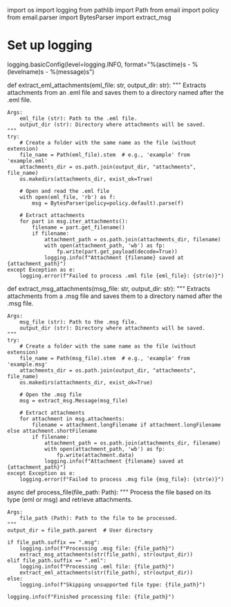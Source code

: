 import os
import logging
from pathlib import Path
from email import policy
from email.parser import BytesParser
import extract_msg

# Set up logging
logging.basicConfig(level=logging.INFO, format="%(asctime)s - %(levelname)s - %(message)s")

def extract_eml_attachments(eml_file: str, output_dir: str):
    """
    Extracts attachments from an .eml file and saves them to a directory named after the .eml file.
    
    Args:
        eml_file (str): Path to the .eml file.
        output_dir (str): Directory where attachments will be saved.
    """
    try:
        # Create a folder with the same name as the file (without extension)
        file_name = Path(eml_file).stem  # e.g., 'example' from 'example.eml'
        attachments_dir = os.path.join(output_dir, "attachments", file_name)
        os.makedirs(attachments_dir, exist_ok=True)

        # Open and read the .eml file
        with open(eml_file, 'rb') as f:
            msg = BytesParser(policy=policy.default).parse(f)

        # Extract attachments
        for part in msg.iter_attachments():
            filename = part.get_filename()
            if filename:
                attachment_path = os.path.join(attachments_dir, filename)
                with open(attachment_path, 'wb') as fp:
                    fp.write(part.get_payload(decode=True))
                logging.info(f"Attachment {filename} saved at {attachment_path}")
    except Exception as e:
        logging.error(f"Failed to process .eml file {eml_file}: {str(e)}")


def extract_msg_attachments(msg_file: str, output_dir: str):
    """
    Extracts attachments from a .msg file and saves them to a directory named after the .msg file.
    
    Args:
        msg_file (str): Path to the .msg file.
        output_dir (str): Directory where attachments will be saved.
    """
    try:
        # Create a folder with the same name as the file (without extension)
        file_name = Path(msg_file).stem  # e.g., 'example' from 'example.msg'
        attachments_dir = os.path.join(output_dir, "attachments", file_name)
        os.makedirs(attachments_dir, exist_ok=True)

        # Open the .msg file
        msg = extract_msg.Message(msg_file)

        # Extract attachments
        for attachment in msg.attachments:
            filename = attachment.longFilename if attachment.longFilename else attachment.shortFilename
            if filename:
                attachment_path = os.path.join(attachments_dir, filename)
                with open(attachment_path, 'wb') as fp:
                    fp.write(attachment.data)
                logging.info(f"Attachment {filename} saved at {attachment_path}")
    except Exception as e:
        logging.error(f"Failed to process .msg file {msg_file}: {str(e)}")


async def process_file(file_path: Path):
    """
    Process the file based on its type (eml or msg) and retrieve attachments.
    
    Args:
        file_path (Path): Path to the file to be processed.
    """
    output_dir = file_path.parent  # User directory

    if file_path.suffix == ".msg":
        logging.info(f"Processing .msg file: {file_path}")
        extract_msg_attachments(str(file_path), str(output_dir))
    elif file_path.suffix == ".eml":
        logging.info(f"Processing .eml file: {file_path}")
        extract_eml_attachments(str(file_path), str(output_dir))
    else:
        logging.info(f"Skipping unsupported file type: {file_path}")

    logging.info(f"Finished processing file: {file_path}")
